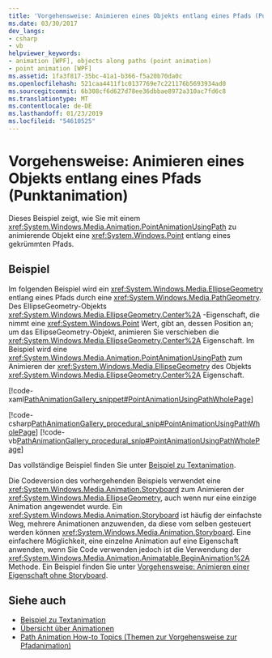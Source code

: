 ```yaml
---
title: 'Vorgehensweise: Animieren eines Objekts entlang eines Pfads (Punktanimation)'
ms.date: 03/30/2017
dev_langs:
- csharp
- vb
helpviewer_keywords:
- animation [WPF], objects along paths (point animation)
- point animation [WPF]
ms.assetid: 1fa3f817-35bc-41a1-b366-f5a20b70da0c
ms.openlocfilehash: 521caa4411f1c0137769e7c221176b5693934ad0
ms.sourcegitcommit: 6b308cf6d627d78ee36dbbae8972a310ac7fd6c8
ms.translationtype: MT
ms.contentlocale: de-DE
ms.lasthandoff: 01/23/2019
ms.locfileid: "54610525"
---
```

# <a name="how-to-animate-an-object-along-a-path-point-animation"></a>Vorgehensweise: Animieren eines Objekts entlang eines Pfads (Punktanimation)
Dieses Beispiel zeigt, wie Sie mit einem <xref:System.Windows.Media.Animation.PointAnimationUsingPath> zu animierende Objekt eine <xref:System.Windows.Point> entlang eines gekrümmten Pfads.  
  
## <a name="example"></a>Beispiel  
 Im folgenden Beispiel wird ein <xref:System.Windows.Media.EllipseGeometry> entlang eines Pfads durch eine <xref:System.Windows.Media.PathGeometry>. Des EllipseGeometry-Objekts <xref:System.Windows.Media.EllipseGeometry.Center%2A> -Eigenschaft, die nimmt eine <xref:System.Windows.Point> Wert, gibt an, dessen Position an; um das EllipseGeometry-Objekt, animieren Sie verschieben die <xref:System.Windows.Media.EllipseGeometry.Center%2A> Eigenschaft. Im Beispiel wird eine <xref:System.Windows.Media.Animation.PointAnimationUsingPath> zum Animieren der <xref:System.Windows.Media.EllipseGeometry> des Objekts <xref:System.Windows.Media.EllipseGeometry.Center%2A> Eigenschaft.  
  
 [!code-xaml[PathAnimationGallery_snippet#PointAnimationUsingPathWholePage](../../../../samples/snippets/csharp/VS_Snippets_Wpf/PathAnimationGallery_snippet/CS/pointanimationusingpathexample.xaml#pointanimationusingpathwholepage)]  
  
 [!code-csharp[PathAnimationGallery_procedural_snip#PointAnimationUsingPathWholePage](../../../../samples/snippets/csharp/VS_Snippets_Wpf/PathAnimationGallery_procedural_snip/CSharp/PointAnimationUsingPathExample.cs#pointanimationusingpathwholepage)]
 [!code-vb[PathAnimationGallery_procedural_snip#PointAnimationUsingPathWholePage](../../../../samples/snippets/visualbasic/VS_Snippets_Wpf/PathAnimationGallery_procedural_snip/VisualBasic/PointAnimationUsingPathExample.vb#pointanimationusingpathwholepage)]  
  
 Das vollständige Beispiel finden Sie unter [Beispiel zu Textanimation](https://go.microsoft.com/fwlink/?LinkID=160028).  
  
 Die Codeversion des vorhergehenden Beispiels verwendet eine <xref:System.Windows.Media.Animation.Storyboard> zum Animieren der <xref:System.Windows.Media.EllipseGeometry>, auch wenn nur eine einzige Animation angewendet wurde. Ein <xref:System.Windows.Media.Animation.Storyboard> ist häufig der einfachste Weg, mehrere Animationen anzuwenden, da diese vom selben gesteuert werden können <xref:System.Windows.Media.Animation.Storyboard>. Eine einfachere Möglichkeit, eine einzelne Animation auf eine Eigenschaft anwenden, wenn Sie Code verwenden jedoch ist die Verwendung der <xref:System.Windows.Media.Animation.Animatable.BeginAnimation%2A> Methode. Ein Beispiel finden Sie unter [Vorgehensweise: Animieren einer Eigenschaft ohne Storyboard](../../../../docs/framework/wpf/graphics-multimedia/how-to-animate-a-property-without-using-a-storyboard.md).  
  
## <a name="see-also"></a>Siehe auch
- [Beispiel zu Textanimation](https://go.microsoft.com/fwlink/?LinkID=160028)
- [Übersicht über Animationen](../../../../docs/framework/wpf/graphics-multimedia/animation-overview.md)
- [Path Animation How-to Topics (Themen zur Vorgehensweise zur Pfadanimation)](../../../../docs/framework/wpf/graphics-multimedia/path-animation-how-to-topics.md)

